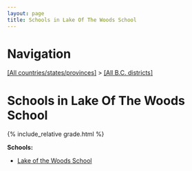 ```yaml
---
layout: page
title: Schools in Lake Of The Woods School
---
```

# Navigation

[[All countries/states/provinces]](../..) > [[All B.C. districts]](..)

# Schools in Lake Of The Woods School

{% include_relative grade.html %}

**Schools:**

- [Lake of the Woods School](Lake_of_the_Woods_School.md)
